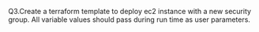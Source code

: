  Q3.Create a terraform template to deploy ec2 instance with a new security group. All variable values should pass during run time as user parameters.

 